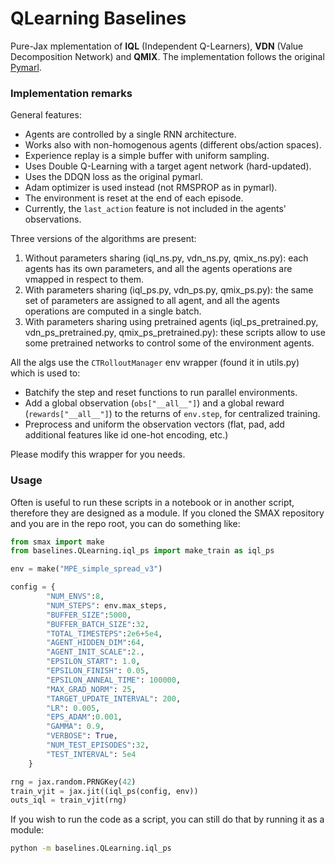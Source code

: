 # QLearning Baselines

Pure-Jax mplementation of **IQL** (Independent Q-Learners), **VDN** (Value Decomposition Network) and **QMIX**. The implementation follows the original [Pymarl](https://github.com/oxwhirl/pymarl/blob/master/src/learners/q_learner.py).

### Implementation remarks

General features:

- Agents are controlled by a single RNN architecture.
- Works also with non-homogenous agents (different obs/action spaces).
- Experience replay is a simple buffer with uniform sampling.
- Uses Double Q-Learning with a target agent network (hard-updated).
- Uses the DDQN loss as the original pymarl.
- Adam optimizer is used instead (not RMSPROP as in pymarl).
- The environment is reset at the end of each episode.
- Currently, the `last_action` feature is not included in the agents' observations.

Three versions of the algorithms are present:

1. Without parameters sharing (iql_ns.py, vdn_ns.py, qmix_ns.py): each agents has its own parameters, and all the agents operations are vmapped in respect to them.
2. With parameters sharing (iql_ps.py, vdn_ps.py, qmix_ps.py): the same set of parameters are assigned to all agent, and all the agents operations are computed in a single batch.
3. With parameters sharing using pretrained agents (iql_ps_pretrained.py, vdn_ps_pretrained.py, qmix_ps_pretrained.py): these scripts allow to use some pretrained networks to control some of the environment agents.

All the algs use the `CTRolloutManager` env wrapper (found it in utils.py) which is used to:

- Batchify the step and reset functions to run parallel environments.
- Add a global observation (`obs["__all__"]`) and a global reward (`rewards["__all__"]`) to the returns of `env.step`, for centralized training.
- Preprocess and uniform the observation vectors (flat, pad, add additional features like id one-hot encoding, etc.)

Please modify this wrapper for you needs.

### Usage

Often is useful to run these scripts in a notebook or in another script, therefore they are designed as a module. If you cloned the SMAX repository and you are in the repo root, you can do something like:

```python
from smax import make
from baselines.QLearning.iql_ps import make_train as iql_ps

env = make("MPE_simple_spread_v3")

config = {
        "NUM_ENVS":8,
        "NUM_STEPS": env.max_steps,
        "BUFFER_SIZE":5000,
        "BUFFER_BATCH_SIZE":32,
        "TOTAL_TIMESTEPS":2e6+5e4,
        "AGENT_HIDDEN_DIM":64,
        "AGENT_INIT_SCALE":2.,
        "EPSILON_START": 1.0,
        "EPSILON_FINISH": 0.05,
        "EPSILON_ANNEAL_TIME": 100000,
        "MAX_GRAD_NORM": 25,
        "TARGET_UPDATE_INTERVAL": 200, 
        "LR": 0.005,
        "EPS_ADAM":0.001,
        "GAMMA": 0.9,
        "VERBOSE": True,
        "NUM_TEST_EPISODES":32,
        "TEST_INTERVAL": 5e4
    }

rng = jax.random.PRNGKey(42)
train_vjit = jax.jit((iql_ps(config, env))
outs_iql = train_vjit(rng)
```

If you wish to run the code as a script, you can still do that by running it as a module:

```bash
python -m baselines.QLearning.iql_ps
```
